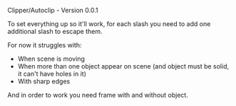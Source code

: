 Clipper/Autoclip - Version 0.0.1

To set everything up so it'll work, for each slash you need to add one additional slash to escape them.

For now it struggles with:
- When scene is moving
- When more than one object appear on scene (and object must be solid, it can't have holes in it)
- With sharp edges

And in order to work you need frame with and without object.
